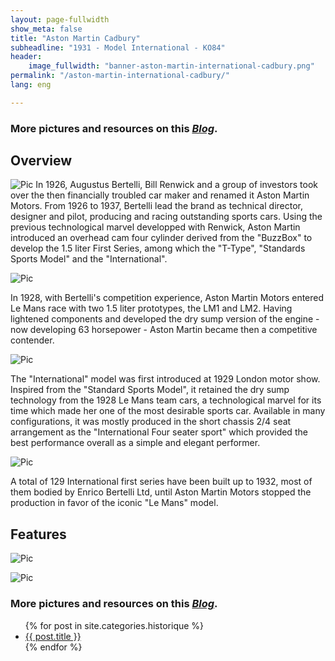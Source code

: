 ```yaml
---
layout: page-fullwidth
show_meta: false
title: "Aston Martin Cadbury"
subheadline: "1931 - Model International - KO84"
header:
    image_fullwidth: "banner-aston-martin-international-cadbury.png"
permalink: "/aston-martin-international-cadbury/"
lang: eng

---
```


### More pictures and resources on this [*Blog*](https://astonmartink084.blogspot.com/).

## Overview
![Pic](/images/p-aston-martin-international/aston-martin-international-cadbury-1.jpg)
In 1926, Augustus Bertelli, Bill Renwick and a group of investors took over the then financially troubled car maker and renamed it Aston Martin Motors. From 1926 to 1937, Bertelli lead the brand as technical director, designer and pilot, producing and racing outstanding sports cars. Using the previous technological marvel developped with Renwick, Aston Martin introduced an overhead cam four cylinder derived from the "BuzzBox" to develop the 1.5 liter First Series, among which the "T-Type", "Standards Sports Model" and the "International".

![Pic](/images/p-aston-martin-international/aston-martin-international-cadbury-2.jpg)

In 1928, with Bertelli's competition experience, Aston Martin Motors entered Le Mans race with two 1.5 liter prototypes, the LM1 and LM2. Having lightened components and developed the dry sump version of the engine - now developing 63 horsepower - Aston Martin became then a competitive contender.

![Pic](/images/p-aston-martin-international/aston-martin-international-cadbury-3.jpg)

The "International" model was first introduced at 1929 London motor show. Inspired from the "Standard Sports Model", it retained the dry sump technology from the 1928 Le Mans team cars, a technological marvel for its time which made her one of the most desirable sports car. Available in many configurations, it was mostly produced in the short chassis 2/4 seat arrangement as the "International Four seater sport" which provided the best performance overall as a simple and elegant performer.

![Pic](/images/p-aston-martin-international/aston-martin-international-cadbury-4.jpg)

A total of 129 International first series have been built up to 1932, most of them bodied by Enrico Bertelli Ltd, until Aston Martin Motors stopped the production in favor of the iconic "Le Mans" model.

## Features
![Pic](/images/p-aston-martin-international/aston-martin-international-cadbury-5.jpg)

![Pic](/images/p-aston-martin-international/aston-martin-international-cadbury-6.jpg)

### More pictures and resources on this [*Blog*](https://astonmartink084.blogspot.com/).


<ul>
    {% for post in site.categories.historique %}
    <li><a href="{{ site.url }}{{ site.baseurl }}{{ post.url }}">{{ post.title }}</a></li>
    {% endfor %}
</ul>
